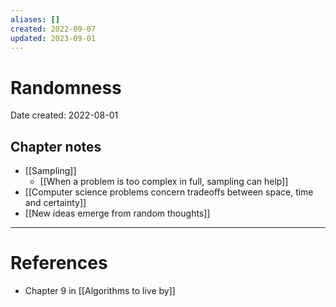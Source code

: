 ```yaml
---
aliases: []
created: 2022-09-07
updated: 2023-09-01
---
```


# Randomness
Date created: 2022-08-01


## Chapter notes
- [[Sampling]]
	- [[When a problem is too complex in full, sampling can help]]
- [[Computer science problems concern tradeoffs between space, time and certainty]]
- [[New ideas emerge from random thoughts]]

---
# References
* Chapter 9 in [[Algorithms to live by]]